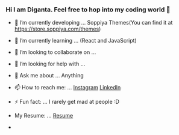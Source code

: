 ### Hi I am Diganta. Feel free to hop into my coding world 👋
- 🔭 I’m currently developing ... Soppiya Themes(You can find it at https://store.soppiya.com/themes)
- 🌱 I’m currently learning ... (React and JavaScript)
- 👯 I’m looking to collaborate on ...
- 🤔 I’m looking for help with ...
- 💬 Ask me about ... Anything 
- 📫 How to reach me: ...  [Instagram](https://www.instagram.com/shafiur_rahman_diganta/) [LinkedIn](https://www.linkedin.com/in/md-shafiur-rahman-diganta-592a96202/) 
- ⚡ Fun fact: ... I rarely get mad at people :D
- My Resume: ... [Resume](https://drive.google.com/file/d/1KtXFm0-goPYlp0DH6AmTVhhuL5oBAjwf/view?usp=sharing)

- 
<!-- ![Your Repository's Stats](https://github-readme-stats.vercel.app/api/top-langs/?username=Diganta165&theme=blue-green)
![Your Repository's Stats](https://github-readme-stats.vercel.app/api?username=Diganta165&show_icons=true) -->
<!--[LinkedIn](https://www.linkedin.com/in/md-shafiur-rahman-diganta-592a96202/)  -->
